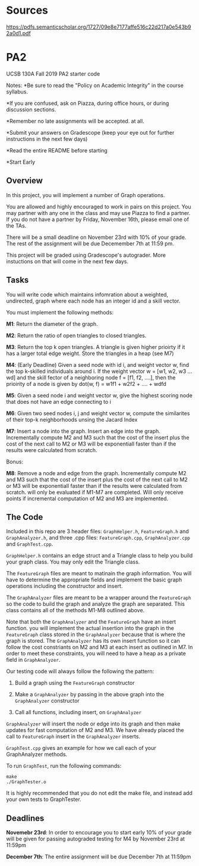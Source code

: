 # Sources
https://pdfs.semanticscholar.org/1727/09e8e7177affe516c22d217a0e543b92a0d1.pdf


# PA2
UCSB 130A Fall 2019 PA2 starter code

Notes: 
*Be sure to read the "Policy on Academic Integrity" in the course syllabus.

*If you are confused, ask on Piazza, during office hours, or during discussion sections.

*Remember no late assignments will be accepted. at all.

*Submit your answers on Gradescope (keep your eye out for further instructions in the next few days)

*Read the entire README before starting

*Start Early

## Overview
In this project, you will implement a number of Graph operations. 

You are allowed and highly encouraged to work in pairs on this project. You may partner with any one in the class and may use Piazza to find a partner. If you do not have a partner by Friday, November 16th, please email one of the TAs.

There will be a small deadline on November 23rd with 10% of your grade. The rest of the assignment will be due Decemember 7th at 11:59 pm.

This project will be graded using Gradescope's autograder. More instuctions on that will come in the next few days. 

## Tasks
You will write code which maintains infomration about a weighted, undirected, graph where each node has an integer id and a skill vector.

You must implement the following methods:

**M1**: Return the diameter of the graph.

**M2**: Return the ratio of open triangles to closed triangles.

**M3**: Return the top k open triangles. A triangle is given higher prioirty if it has a larger total edge weight. Store the triangles in a heap (see M7)

**M4**: (Early Deadline) Given a seed node with id i, and weight vector w, find the top k-skilled individuals around i.
If the weight vector w = \[w1, w2, w3 ... wd] and the skill fector of a neighboring node f = \[f1, f2, ....\], then the prioirity of a node is given by dot(w, f) = w1f1 + w2f2 + .... + wdfd

**M5**: Given a seed node i and weight vector w, give the highest scoring node that does not have an edge connecting to i

**M6**: Given two seed nodes i, j and weight vector w, compute the similarites of their top-k neighborhoods unsing the Jacard Index

**M7**: Insert a node into the graph. Insert an edge into the graph. Incrementally compute M2 and M3 such that the cost of the insert plus the cost of the next call to M2 or M3 will be exponentiall faster than if the results were calculated from scratch.

Bonus:

**M8**: Remove a node  and edge from the graph. Incrementally compute M2 and M3 such that the cost of the insert plus the cost of the next call to M2 or M3 will be exponentiall faster than if the results were calculated from scratch. will only be evaluated if M1-M7 are completed. Will only receive points if incremental computation of M2 and M3 are implemented.

## The Code
Included in this repo are 3 header files: `GraphHelper.h`, `FeatureGraph.h` and `GraphAnalyzer.h`, and three .cpp files: `FeatureGraph.cpp`, `GraphAnalyzer.cpp` and `GraphTest.cpp`. 

`GraphHelper.h` contains an edge struct and a Triangle class to help you build your graph class. You may only edit the Triangle class.

The `FeatureGraph` files are meant to matinain the graph information.  You will have to determine the appropriate fields and implement the basic graph operations including the constructor and insert.

The `GraphAnalyzer` files are meant to be a wrapper around the `FeatureGraph` so the code to build the graph and analyze the graph are separated. This class contains all of the methods M1-M8 outlined above. 

Note that both the `GraphAnalyzer` and the `FeatureGraph` have an insert function. you will implement the actual insertion into the graph in the `FeatureGraph` class stored in the `GraphAnalyzer` because that is where the graph is stored. The `GraphAnalyzer` has its own insert function so it can follow the cost constriants on M2 and M3 at each insert as outlined in M7. In order to meet these constraints, you will need to have a heap as a private field in `GraphAnalyzer`.

Our testing code will always follow the following the pattern:

1. Build a graph using the `FeatureGraph` constructor

2. Make a `GraphAnalyzer` by passing in the above graph into the `GraphAnalyzer` constructor

3. Call all functions, including insert, on `GraphAnalyzer`

`GraphAnalyzer` will insert the node or edge into its graph and then make updates for fast computation of M2 and M3. We have already placed the call to `FeatureGraph` insert in the `GraphAnalyzer` inserts.

`GraphTest.cpp` gives an example for how we call each of your GraphAnalyzer methods. 

To run `GraphTest`, run the following commands:
```
make
./GraphTester.o
```
It is highly recommended that you do not edit the make file, and instead add your own tests to GraphTester.

## Deadlines
**Novemebr 23rd**: In order to encourage you to start early 10% of your grade will be given for passing autograded testing for M4 by November 23rd at 11:59pm

**December 7th**: The entire assignment will be due December 7th at 11:59pm
